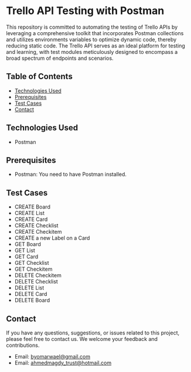 # Trello API Testing with Postman

This repository is committed to automating the testing of Trello APIs by leveraging a comprehensive toolkit that incorporates Postman collections and utilizes environments variables to optimize dynamic code, thereby reducing static code. The Trello API serves as an ideal platform for testing and learning, with test modules meticulously designed to encompass a broad spectrum of endpoints and scenarios.

## Table of Contents

- [Technologies Used](#technologies-used)
- [Prerequisites](#prerequisites)
- [Test Cases](#test-cases)
- [Contact](#contact)

## Technologies Used

- Postman

## Prerequisites

- Postman: You need to have Postman installed.

## Test Cases

- CREATE Board
- CREATE List
- CREATE Card
- CREATE Checklist
- CREATE Checkitem
- CREATE a new Label on a Card
- GET Board
- GET List
- GET Card
- GET Checklist
- GET Checkitem
- DELETE Checkitem
- DELETE Checklist
- DELETE List
- DELETE Card
- DELETE Board

## Contact

If you have any questions, suggestions, or issues related to this project, please feel free to contact us. We welcome your feedback and contributions.

- Email: byomarwael@gmail.com
- Email: ahmedmagdy_trust@hotmail.com
